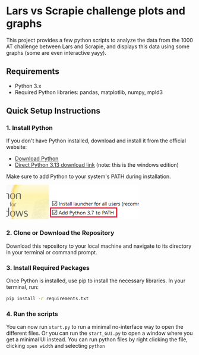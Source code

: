 # Lars vs Scrapie challenge plots and graphs

This project provides a few python scripts to analyze the data from the 1000 AT challenge between Lars and Scrapie, and displays this data using some graphs (some are even interactive yayy).

## Requirements

- Python 3.x
- Required Python libraries: pandas, matplotlib, numpy, mpld3

## Quick Setup Instructions

### 1. Install Python

If you don't have Python installed, download and install it from the official website:
- [Download Python](https://www.python.org/downloads/)
- [Direct Python 3.13 download link](https://www.python.org/ftp/python/3.12.8/python-3.12.8-amd64.exe) (note: this is the windows edition)

Make sure to add Python to your system's PATH during installation.

![Image showing "Add Python 3.7 to PATH" as checked](image.png)

### 2. Clone or Download the Repository

Download this repository to your local machine and navigate to its directory in your terminal or command prompt.

### 3. Install Required Packages

Once Python is installed, use pip to install the necessary libraries. In your terminal, run:
```bash
pip install -r requirements.txt
```

### 4. Run the scripts

You can now run `start.py` to run a minimal no-interface way to open the different files.
Or you can run the `start_GUI.py` to open a window where you get a minimal UI instead.
You can run python files by right clicking the file, clicking `open width` and selecting `python`